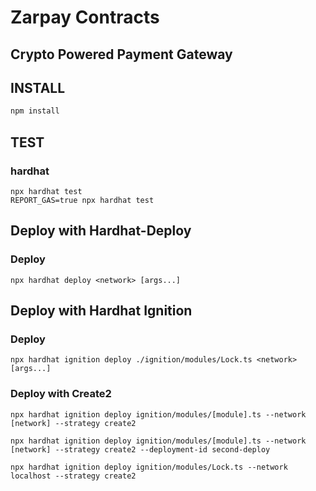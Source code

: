 # Zarpay Contracts

## Crypto Powered Payment Gateway

## INSTALL

```bash
npm install
```

## TEST

### hardhat
```shell
npx hardhat test
REPORT_GAS=true npx hardhat test
```



## Deploy with Hardhat-Deploy

### Deploy

`npx hardhat deploy <network> [args...]`





## Deploy with Hardhat Ignition

### Deploy

`npx hardhat ignition deploy ./ignition/modules/Lock.ts <network> [args...]`

### Deploy with Create2
`npx hardhat ignition deploy ignition/modules/[module].ts --network [network] --strategy create2`

`npx hardhat ignition deploy ignition/modules/[module].ts --network [network] --strategy create2 --deployment-id second-deploy`

`npx hardhat ignition deploy ignition/modules/Lock.ts --network localhost --strategy create2`




